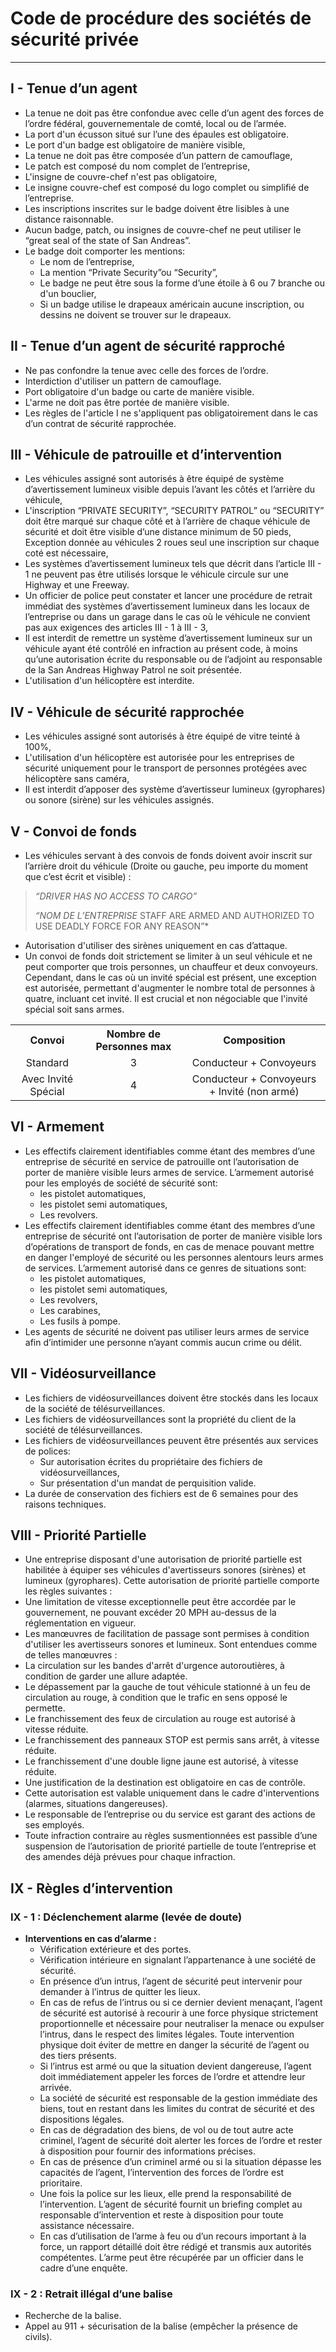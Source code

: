 # Code de procédure des sociétés de sécurité privée

---


## I - Tenue d’un agent

- La tenue ne doit pas être confondue avec celle d’un agent des forces de l’ordre fédéral, gouvernementale de comté, local ou de l’armée.
- La port d'un écusson situé sur l’une des épaules est obligatoire.
- Le port d'un badge est obligatoire de manière visible,
- La tenue ne doit pas être composée d’un pattern de camouflage,
- Le patch est composé du nom complet de l’entreprise,
- L'insigne de couvre-chef n'est pas obligatoire,
- Le insigne couvre-chef est composé du logo complet ou simplifié de l’entreprise.
- Les inscriptions inscrites sur le badge doivent être lisibles à une distance raisonnable.
- Aucun badge, patch, ou insignes de couvre-chef ne peut utiliser le “great seal of the state of San Andreas”.
- Le badge doit comporter les mentions:
  - Le nom de l’entreprise,
  - La mention “Private Security”ou “Security”,
  - Le badge ne peut être sous la forme d’une étoile à 6 ou 7 branche ou d'un bouclier, 
  - Si un badge utilise le drapeaux américain aucune inscription, ou dessins ne doivent se trouver sur le drapeaux.


## II - Tenue d’un agent de sécurité rapproché

- Ne pas confondre la tenue avec celle des forces de l’ordre.
- Interdiction d'utiliser un pattern de camouflage.
- Port obligatoire d'un badge ou carte de manière visible.
- L'arme ne doit pas être portée de manière visible.
- Les règles de l'article I ne s'appliquent pas obligatoirement dans le cas d’un contrat de sécurité rapprochée.

## III - Véhicule de patrouille et d’intervention

- Les véhicules assigné sont autorisés à être équipé de système d’avertissement lumineux visible depuis l’avant les côtés et l’arrière du véhicule,
- L'inscription “PRIVATE SECURITY”,  “SECURITY PATROL” ou “SECURITY” doit être marqué sur chaque côté et à l’arrière de chaque véhicule de sécurité et doit être visible d’une distance minimum de 50 pieds, Exception donnée au véhicules 2 roues seul une inscription sur chaque coté est nécessaire,
- Les systèmes d’avertissement lumineux tels que décrit dans l’article III - 1 ne peuvent pas être utilisés lorsque le véhicule circule sur une Highway et une Freeway.
- Un officier de police peut constater et lancer une procédure de retrait immédiat des systèmes d’avertissement lumineux dans les locaux de l’entreprise ou dans un garage dans le cas où le véhicule ne convient pas aux exigences des articles III - 1 à III - 3,
- Il est interdit de remettre un système d’avertissement lumineux sur un véhicule ayant été contrôlé en infraction au présent code, à moins qu’une autorisation écrite du responsable ou de l’adjoint au responsable de la San Andreas Highway Patrol ne soit présentée.
- L'utilisation d'un hélicoptère est interdite.



## IV - Véhicule de sécurité rapprochée

- Les véhicules assigné sont autorisés à être équipé de vitre teinté à 100%,
- L'utilisation d'un hélicoptère est autorisée pour les entreprises de sécurité uniquement pour le transport de personnes protégées avec hélicoptère sans caméra,
- Il est interdit d’apposer des système d’avertisseur lumineux (gyrophares) ou sonore (sirène) sur les véhicules assignés.


## V - Convoi de fonds

- Les véhicules servant à des convois de fonds doivent avoir inscrit sur l’arrière droit du véhicule (Droite ou gauche, peu importe du moment que c’est écrit et visible) :
>*“DRIVER HAS NO ACCESS TO CARGO”*
>
>*“NOM DE L’ENTREPRISE* STAFF ARE ARMED AND AUTHORIZED TO USE DEADLY FORCE FOR ANY REASON”*

- Autorisation d'utiliser des sirènes uniquement en cas d’attaque.
- Un convoi de fonds doit strictement se limiter à un seul véhicule et ne peut comporter que trois personnes, un chauffeur et deux convoyeurs. Cependant, dans le cas où un invité spécial est présent, une exception est autorisée, permettant d'augmenter le nombre total de personnes à quatre, incluant cet invité. Il est crucial et non négociable que l'invité spécial soit sans armes.

<table>
  <tr>
    <th align="center">Convoi</th>
    <th align="center">Nombre de Personnes max</th>
    <th align="center">Composition</th>
  </tr>
  <tr>
    <td align="center">Standard</td>
    <td align="center">3</td>
    <td align="center">Conducteur + Convoyeurs</td>
  </tr>
  <tr>
    <td align="center">Avec Invité Spécial</td>
    <td align="center">4</td>
    <td align="center">Conducteur + Convoyeurs + Invité (non armé)</td>
  </tr>
</table>




## VI - Armement

- Les effectifs clairement identifiables comme étant des membres d’une entreprise de sécurité en service de patrouille ont
  l’autorisation de porter de manière visible leurs armes de service.
  L’armement autorisé pour les employés de société de sécurité sont:
    - les pistolet automatiques,
    - les pistolet semi automatiques,
    - Les revolvers.
- Les effectifs clairement identifiables comme étant des membres d’une entreprise de sécurité ont l’autorisation de porter de manière visible lors d’opérations de transport de fonds, en cas de menace pouvant mettre en danger l'employé de sécurité ou les personnes alentours leurs
  armes de services.
  L’armement autorisé dans ce genres de situations sont:
    - les pistolet automatiques,
    - les pistolet semi automatiques,
    - Les revolvers,
    - Les carabines,
    - Les fusils à pompe.
- Les agents de sécurité ne doivent pas utiliser leurs armes de service afin d’intimider une personne n’ayant commis aucun
  crime ou délit.


## VII - Vidéosurveillance

- Les fichiers de vidéosurveillances doivent être stockés dans les locaux de la société de télésurveillances.
- Les fichiers de vidéosurveillances sont la propriété du client de la société de télésurveillances.
- Les fichiers de vidéosurveillances peuvent être présentés aux services de polices:
    - Sur autorisation écrites du propriétaire des fichiers de vidéosurveillances,
    - Sur présentation d'un mandat de perquisition valide.
- La durée de conservation des fichiers est de 6 semaines pour des raisons techniques.


## VIII - Priorité Partielle

- Une entreprise disposant d'une autorisation de priorité partielle est habilitée à équiper ses véhicules d'avertisseurs sonores (sirènes) et lumineux (gyrophares). Cette autorisation de priorité partielle comporte les règles suivantes :
- Une limitation de vitesse exceptionnelle peut être accordée par le gouvernement, ne pouvant excéder 20 MPH au-dessus de la réglementation en vigueur.
- Les manœuvres de facilitation de passage sont permises à condition d'utiliser les avertisseurs sonores et lumineux. Sont entendues comme de telles manœuvres :
 - La circulation sur les bandes d'arrêt d'urgence autoroutières, à condition de garder une allure adaptée. 
 - Le dépassement par la gauche de tout véhicule stationné à un feu de circulation au rouge, à condition que le trafic en sens opposé le permette.
- Le franchissement des feux de circulation au rouge est autorisé à vitesse réduite.
- Le franchissement des panneaux STOP est permis sans arrêt, à vitesse réduite.
- Le franchissement d'une double ligne jaune est autorisé, à vitesse réduite.
- Une justification de la destination est obligatoire en cas de contrôle.
- Cette autorisation est valable uniquement dans le cadre d'interventions (alarmes, situations dangereuses).
- Le responsable de l’entreprise ou du service est garant des actions de ses employés.
- Toute infraction contraire au règles susmentionnées est passible d’une suspension de l’autorisation de priorité partielle de toute l’entreprise et des amendes déjà prévues pour chaque infraction.



## IX - Règles d’intervention

### IX - 1 : Déclenchement alarme (levée de doute)

- **Interventions en cas d’alarme :**
  - Vérification extérieure et des portes.  
  - Vérification intérieure en signalant l’appartenance à une société de sécurité.  
  - En présence d’un intrus, l’agent de sécurité peut intervenir pour demander à l’intrus de quitter les lieux.  
  - En cas de refus de l’intrus ou si ce dernier devient menaçant, l’agent de sécurité est autorisé à recourir à une force physique strictement proportionnelle et nécessaire pour neutraliser la menace ou expulser l’intrus, dans le respect des limites légales. Toute intervention physique doit éviter de mettre en danger la sécurité de l’agent ou des tiers présents.  
  - Si l’intrus est armé ou que la situation devient dangereuse, l’agent doit immédiatement appeler les forces de l’ordre et attendre leur arrivée.  
  - La société de sécurité est responsable de la gestion immédiate des biens, tout en restant dans les limites du contrat de sécurité et des dispositions légales.  
  - En cas de dégradation des biens, de vol ou de tout autre acte criminel, l’agent de sécurité doit alerter les forces de l’ordre et rester à disposition pour fournir des informations précises.  
  - En cas de présence d’un criminel armé ou si la situation dépasse les capacités de l’agent, l’intervention des forces de l’ordre est prioritaire.  
  - Une fois la police sur les lieux, elle prend la responsabilité de l’intervention. L’agent de sécurité fournit un briefing complet au responsable d’intervention et reste à disposition pour toute assistance nécessaire.  
  - En cas d’utilisation de l’arme à feu ou d’un recours important à la force, un rapport détaillé doit être rédigé et transmis aux autorités compétentes. L’arme peut être récupérée par un officier dans le cadre d’une enquête.



### IX - 2 : Retrait illégal d’une balise

- Recherche de la balise.
- Appel au 911 + sécurisation de la balise (empêcher la présence de civils).



